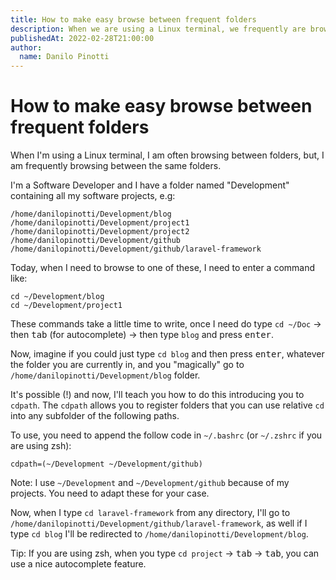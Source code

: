 ```yaml
---
title: How to make easy browse between frequent folders
description: When we are using a Linux terminal, we frequently are browsing between folders. This article will introduce a configuration that will facilitate browse between your most frequent folders.
publishedAt: 2022-02-28T21:00:00
author:
  name: Danilo Pinotti
---
```


# How to make easy browse between frequent folders

When I'm using a Linux terminal, I am often browsing between folders, but, I am frequently browsing between the same
folders.

I'm a Software Developer and I have a folder named "Development" containing all my software projects, e.g:

```
/home/danilopinotti/Development/blog
/home/danilopinotti/Development/project1
/home/danilopinotti/Development/project2
/home/danilopinotti/Development/github
/home/danilopinotti/Development/github/laravel-framework
```

Today, when I need to browse to one of these, I need to enter a command like:

```
cd ~/Development/blog
cd ~/Development/project1
```

These commands take a little time to write, once I need do type `cd ~/Doc` -> then <kbd class="kbd kbd-sm">tab</kbd> (for autocomplete) -> then type `blog` and press <kbd class="kbd kbd-sm">enter</kbd>.

Now, imagine if you could just type `cd blog` and then press <kbd class="kbd kbd-sm">enter</kbd>, whatever the folder
you are currently in, and you "magically" go to `/home/danilopinotti/Development/blog` folder.

It's possible (!) and now, I'll teach you how to do this introducing you to `cdpath`.
The `cdpath` allows you to register folders that you can use relative `cd` into any subfolder of the following paths.

To use, you need to append the follow code in `~/.bashrc` (or `~/.zshrc` if you are using zsh):
```
cdpath=(~/Development ~/Development/github)
```
Note: I use `~/Development` and `~/Development/github` because of my projects. You need to adapt these for your case. 

Now, when I type `cd laravel-framework` from any directory, I'll go to `/home/danilopinotti/Development/github/laravel-framework`, as well if I type `cd blog` I'll be redirected to `/home/danilopinotti/Development/blog`.

Tip: If you are using zsh, when you type `cd project` -> <kbd class="kbd kbd-sm">tab</kbd> -> <kbd class="kbd kbd-sm">tab</kbd>, you can use a nice autocomplete feature.
